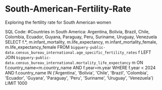# South-American-Fertility-Rate
Exploring the fertility rate for South American women


SQL Code:
#Countries in South America: Argentina, Bolivia, Brazil, Chile, Colombia, Ecuador, Guyana, Paraguay, Peru, Suriname, Uruguay, Venezuela
SELECT f.*, m.infant_mortality, m.life_expectancy, m.infant_mortality_female, m.life_expectancy_female
FROM `bigquery-public-data.census_bureau_international.age_specific_fertility_rates` f 
LEFT JOIN `bigquery-public-data.census_bureau_international.mortality_life_expectancy` m
ON f.country_name=m.country_name AND f.year=m.year
WHERE f.year < 2024 AND f.country_name IN ('Argentina', 'Bolivia', 'Chile', 'Brazil', 'Colombia', 'Ecuador', 'Guyana', 'Paraguay', 'Peru', 'Suriname', 'Uruguay', 'Venezuela') LIMIT 1000
